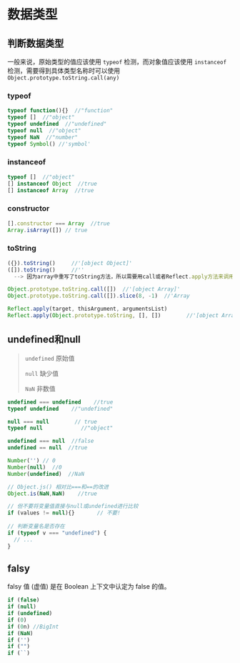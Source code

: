 # 数据类型

## 判断数据类型

一般来说，原始类型的值应该使用 `typeof` 检测，而对象值应该使用 `instanceof` 检测，需要得到具体类型名称时可以使用 `Object.prototype.toString.call(any)`

###  typeof

```js
typeof function(){}  //"function"
typeof []  //"object"
typeof undefined  //"undefined"
typeof null  //"object"
typeof NaN  //"number"
typeof Symbol()	//'symbol'
```

### instanceof

```js
typeof []  //"object"
[] instanceof Object  //true
[] instanceof Array  //true
```

### constructor

```js
[].constructor === Array  //true
Array.isArray([]) // true
```

### toString

```js
({}).toString()		//'[object Object]'
([]).toString()		//'' 
  --> 因为array中重写了toString方法，所以需要用call或者Reflect.apply方法来调用，来调用原生toString方法返回一个表示该对象的字符串
```

```js
Object.prototype.toString.call([])  //'[object Array]'
Object.prototype.toString.call([]).slice(8, -1)  //'Array
```

```js
Reflect.apply(target, thisArgument, argumentsList)
Reflect.apply(Object.prototype.toString, [], [])		//'[object Array]'
```

## undefined和null

> `undefined` 原始值
>
> `null` 缺少值
>
> `NaN` 非数值

```js
undefined === undefined    //true
typeof undefined    //"undefined"

null === null        // true
typeof null            //"object"

undefined === null  //false
undefined == null  //true

Number('') // 0
Number(null)  //0
Number(undefined)  //NaN

// Object.js() 相对比===和==的改进
Object.is(NaN,NaN)    //true

// 但不要将变量值直接与null或undefined进行比较
if (values != null){}		// 不要!
  
// 判断变量名是否存在
if (typeof v === "undefined") {
  // ...
}
```

## falsy

falsy 值 (虚值) 是在 Boolean 上下文中认定为 false 的值。

```js
if (false)
if (null)
if (undefined)
if (0)
if (0n)	//BigInt
if (NaN)
if ('')
if ("")
if (``)
```
